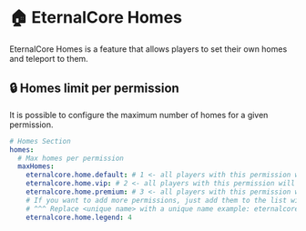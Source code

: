 # 🏠 EternalCore Homes
EternalCore Homes is a feature that allows players to set their own homes and teleport to them.

## 🔒 Homes limit per permission 
It is possible to configure the maximum number of homes for a given permission.

```yaml
# Homes Section
homes:
  # Max homes per permission
  maxHomes:
    eternalcore.home.default: # 1 <- all players with this permission will have 1 limit home
    eternalcore.home.vip: # 2 <- all players with this permission will have 2 limit home
    eternalcore.home.premium: # 3 <- all players with this permission will have 3 limit home
    # If you want to add more permissions, just add them to the list with eternalcore.home.<unique name>
    # ^^^ Replace <unique name> with a unique name example: eternalcore.home.legend
    eternalcore.home.legend: 4
```